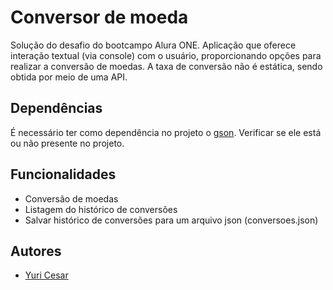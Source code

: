 # Conversor de moeda
Solução do desafio do bootcampo Alura ONE. Aplicação que oferece interação textual (via console) com o usuário, proporcionando opções para realizar a 
conversão de moedas. A taxa de conversão não é estática, sendo obtida por meio de uma API.
## Dependências
É necessário ter como dependência no projeto o [gson](https://mvnrepository.com/artifact/com.google.code.gson/gson). Verificar se ele está ou não 
presente no projeto.
    
## Funcionalidades
- Conversão de moedas 
- Listagem do histórico de conversões 
- Salvar histórico de conversões para um arquivo json (conversoes.json)
## Autores
- [Yuri Cesar](https://www.github.com/YuriCesar73)
